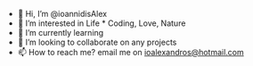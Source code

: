 - 👋 Hi, I’m @ioannidisAlex
- 👀 I’m interested in Life * Coding, Love, Nature
- 🌱 I’m currently learning 
- 💞️ I’m looking to collaborate on any projects
- 📫 How to reach me? email me on ioalexandros@hotmail.com

<!---
ioannidisAlex/ioannidisAlex is a ✨ special ✨ repository because its `README.md` (this file) appears on your GitHub profile.
You can click the Preview link to take a look at your changes.
--->
